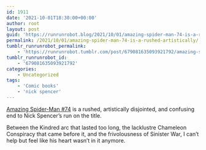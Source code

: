 ```yaml
---
id: 1911
date: '2021-10-01T18:30:00+00:00'
author: root
layout: post
guid: 'https://runrunrobot.blog/2021/10/01/amazing-spider-man-74-is-a-rushed-artistically/'
permalink: /2021/10/01/amazing-spider-man-74-is-a-rushed-artistically/
tumblr_runrunrobot_permalink:
    - 'https://runrunrobot.tumblr.com/post/679081635093921792/amazing-spider-man-74-is-a-rushed-artistically'
tumblr_runrunrobot_id:
    - '679081635093921792'
categories:
    - Uncategorized
tags:
    - 'Comic books'
    - 'nick spencer'
---
```


[Amazing Spider-Man #74](https://leagueofcomicgeeks.com/comic/8941025/the-amazing-spider-man-74) is a rushed, artistically disjointed, and confusing end to Nick Spencer’s run on the title.

Between the Kindred arc that lasted too long, the lacklustre Chameleon Conspiracy that came before it, and the frivolousness of Sinister War, I can’t help but feel like his heart wasn’t in it anymore.
